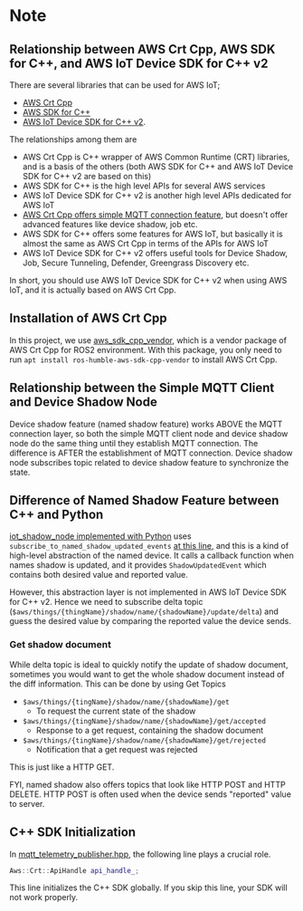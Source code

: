 # Note

## Relationship between AWS Crt Cpp, AWS SDK for C++, and AWS IoT Device SDK for C++ v2

There are several libraries that can be used for AWS IoT;

- [AWS Crt Cpp](https://github.com/awslabs/aws-crt-cpp)
- [AWS SDK for C++](https://github.com/aws/aws-sdk-cpp)
- [AWS IoT Device SDK for C++ v2](https://github.com/aws/aws-iot-device-sdk-cpp-v2).

The relationships among them are

- AWS Crt Cpp is C++ wrapper of AWS Common Runtime (CRT) libraries, and is a basis of the others (both AWS SDK for C++ and AWS IoT Device SDK for C++ v2 are based on this)
- AWS SDK for C++ is the high level APIs for several AWS services
- AWS IoT Device SDK for C++ v2 is another high level APIs dedicated for AWS IoT
- [AWS Crt Cpp offers simple MQTT connection feature](https://github.com/awslabs/aws-crt-cpp/tree/main/include/aws/iot), but doesn't offer advanced features like device shadow, job etc.
- AWS SDK for C++ offers some features for AWS IoT, but basically it is almost the same as AWS Crt Cpp in terms of the APIs for AWS IoT
- AWS IoT Device SDK for C++ v2 offers useful tools for Device Shadow, Job, Secure Tunneling, Defender, Greengrass Discovery etc.

In short, you should use AWS IoT Device SDK for C++ v2 when using AWS IoT, and it is actually based on AWS Crt Cpp.

## Installation of AWS Crt Cpp

In this project, we use [aws_sdk_cpp_vendor](https://github.com/ros2-gbp/aws_sdk_cpp_vendor-release), which is a vendor package of AWS Crt Cpp for ROS2 environment. With this package, you only need to run `apt install ros-humble-aws-sdk-cpp-vendor` to install AWS Crt Cpp.

## Relationship between the Simple MQTT Client and Device Shadow Node

Device shadow feature (named shadow feature) works ABOVE the MQTT connection layer, so both the simple MQTT client node and device shadow node do the same thing until they establish MQTT connection. The difference is AFTER the establishment of MQTT connection. Device shadow node subscribes topic related to device shadow feature to synchronize the state.

## Difference of Named Shadow Feature between C++ and Python

[iot_shadow_node implemented with Python](https://github.com/aws-samples/aws-iot-robot-connectivity-samples-ros2/blob/main/workspace/src/iot_shadow_service/iot_shadow_service/iot_shadow_node.py) uses `subscribe_to_named_shadow_updated_events` [at this line](https://github.com/aws-samples/aws-iot-robot-connectivity-samples-ros2/blob/0ef26465496d964d7ba408ceefb7253b5e9fa131/workspace/src/iot_shadow_service/iot_shadow_service/iot_shadow_node.py#L68), and this is a kind of high-level abstraction of the named device. It calls a callback function when names shadow is updated, and it provides `ShadowUpdatedEvent` which contains both desired value and reported value.

However, this abstraction layer is not implemented in AWS IoT Device SDK for C++ v2. Hence we need to subscribe delta topic (`$aws/things/{thingName}/shadow/name/{shadowName}/update/delta`) and guess the desired value by comparing the reported value the device sends.

### Get shadow document

While delta topic is ideal to quickly notify the update of shadow document, sometimes you would want to get the whole shadow document instead of the diff information. This can be done by using Get Topics

- `$aws/things/{tingName}/shadow/name/{shadowName}/get`
  - To request the current state of the shadow
- `$aws/things/{tingName}/shadow/name/{shadowName}/get/accepted`
  - Response to a get request, containing the shadow document
- `$aws/things/{tingName}/shadow/name/{shadowName}/get/rejected`
  - Notification that a get request was rejected

This is just like a HTTP GET.

FYI, named shadow also offers topics that look like HTTP POST and HTTP DELETE. HTTP POST is often used when the device sends "reported" value to server.

## C++ SDK Initialization

In [mqtt_telemetry_publisher.hpp](https://github.com/ynyBonfennil/aws-iot-robot-connectivity-samples-rclcpp/blob/main/workspace/src/telemetry_mqtt/include/telemetry_mqtt/mqtt_telemetry_publisher.hpp), the following line plays a crucial role.

```cpp
Aws::Crt::ApiHandle api_handle_;
```

This line initializes the C++ SDK globally. If you skip this line, your SDK will not work properly.
